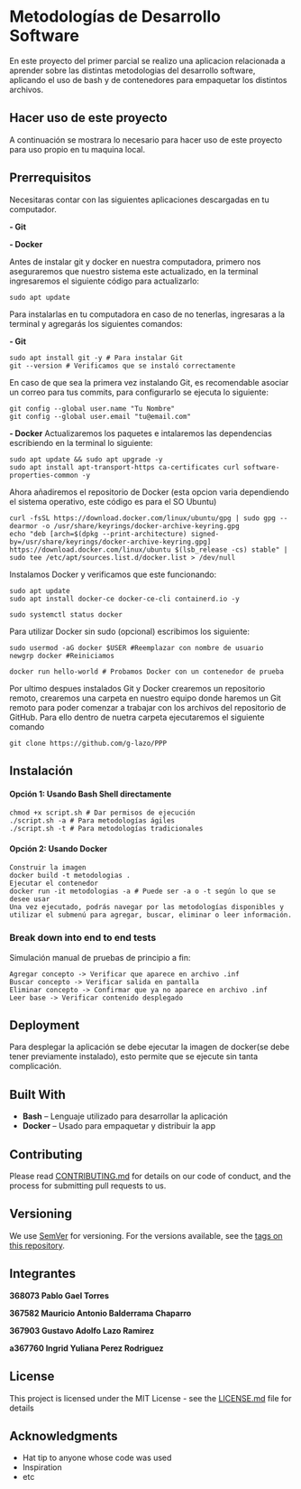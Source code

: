 # Metodologías de Desarrollo Software

En este proyecto del primer parcial se realizo una aplicacion relacionada a aprender sobre las distintas metodologias del desarrollo software, aplicando
el uso de bash y de contenedores para empaquetar los distintos archivos.

## Hacer uso de este proyecto

A continuación se mostrara lo necesario para hacer uso de este proyecto para uso propio en tu maquina local.

## Prerrequisitos

Necesitaras contar con las siguientes aplicaciones descargadas en tu computador.

**- Git**

**- Docker**
  
Antes de instalar git y docker en nuestra computadora, primero nos aseguraremos que nuestro sistema este actualizado,
en la terminal ingresaremos el siguiente código para actualizarlo:

```
sudo apt update
```

Para instalarlas en tu computadora en caso de no tenerlas, ingresaras a la terminal y agregarás los siguientes comandos:

**- Git**
```
sudo apt install git -y # Para instalar Git
git --version # Verificamos que se instaló correctamente
```
En caso de que sea la primera vez instalando Git, es recomendable asociar un correo para tus commits, para configurarlo se ejecuta lo siguiente:
```
git config --global user.name "Tu Nombre"
git config --global user.email "tu@email.com"
```
**- Docker**
Actualizaremos los paquetes e intalaremos las dependencias escribiendo en la terminal lo siguiente:
```
sudo apt update && sudo apt upgrade -y
sudo apt install apt-transport-https ca-certificates curl software-properties-common -y
```
Ahora añadiremos el repositorio de Docker (esta opcion varia dependiendo el sistema operativo, este código es para el SO Ubuntu)
```
curl -fsSL https://download.docker.com/linux/ubuntu/gpg | sudo gpg --dearmor -o /usr/share/keyrings/docker-archive-keyring.gpg
echo "deb [arch=$(dpkg --print-architecture) signed-by=/usr/share/keyrings/docker-archive-keyring.gpg] https://download.docker.com/linux/ubuntu $(lsb_release -cs) stable" | sudo tee /etc/apt/sources.list.d/docker.list > /dev/null
```
Instalamos Docker y verificamos que este funcionando:
```
sudo apt update
sudo apt install docker-ce docker-ce-cli containerd.io -y
```
```
sudo systemctl status docker
```
Para utilizar Docker sin sudo (opcional) escribimos los siguiente:
```
sudo usermod -aG docker $USER #Reemplazar con nombre de usuario
newgrp docker #Reiniciamos
```
```
docker run hello-world # Probamos Docker con un contenedor de prueba
```
Por ultimo despues instalados Git y Docker crearemos un repositorio remoto, crearemos una carpeta en nuestro equipo donde haremos un Git remoto para poder comenzar a trabajar con los archivos
del repositorio de GitHub.
Para ello dentro de nuetra carpeta ejecutaremos el siguiente comando

```
git clone https://github.com/g-lazo/PPP
```
## Instalación

#### Opción 1: Usando Bash Shell directamente

```
chmod +x script.sh # Dar permisos de ejecución
./script.sh -a # Para metodologías ágiles
./script.sh -t # Para metodologías tradicionales
```

#### Opción 2: Usando Docker

```
Construir la imagen
docker build -t metodologias .
Ejecutar el contenedor
docker run -it metodologias -a # Puede ser -a o -t según lo que se desee usar
Una vez ejecutado, podrás navegar por las metodologías disponibles y utilizar el submenú para agregar, buscar, eliminar o leer información.
```

### Break down into end to end tests

Simulación manual de pruebas de principio a fin:

```
Agregar concepto -> Verificar que aparece en archivo .inf
Buscar concepto -> Verificar salida en pantalla
Eliminar concepto -> Confirmar que ya no aparece en archivo .inf
Leer base -> Verificar contenido desplegado
```

## Deployment

Para desplegar la aplicación se debe ejecutar la imagen de docker(se debe tener previamente instalado), esto permite que se ejecute sin tanta complicación.

## Built With

* **Bash** – Lenguaje utilizado para desarrollar la aplicación
* **Docker** – Usado para empaquetar y distribuir la app

## Contributing

Please read [CONTRIBUTING.md](https://gist.github.com/PurpleBooth/b24679402957c63ec426) for details on our code of conduct, and the process for submitting pull requests to us.

## Versioning

We use [SemVer](http://semver.org/) for versioning. For the versions available, see the [tags on this repository](https://github.com/your/project/tags). 

## Integrantes
**368073 Pablo Gael Torres** 

**367582 Mauricio Antonio Balderrama Chaparro** 

**367903 Gustavo Adolfo Lazo Ramirez** 

**a367760 Ingrid Yuliana Perez Rodriguez** 

## License

This project is licensed under the MIT License - see the [LICENSE.md](LICENSE.md) file for details

## Acknowledgments

* Hat tip to anyone whose code was used
* Inspiration
* etc
